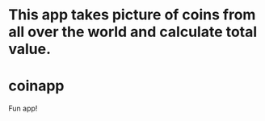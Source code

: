 # This app takes picture of coins from all over the world and calculate total value.

# coinapp
Fun app!
